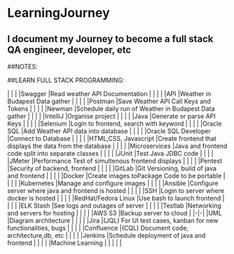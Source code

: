 # LearningJourney
## I document my Journey to become a full stack QA engineer, developer, etc


##NOTES:







##LEARN FULL STACK PROGRAMMING:

| | |
|Swagger |Read weather API Documentation |
| | |
|API |Weather in Budapest Data gather |
| | |
|Postman |Save Weather API Call Keys and Tokens |
| | |
|Newman |Schedule daily run of Weather in Budapest Data gather |
| | |
|IntelliJ |Organise project |
| | |
|Java |Generate or parse API Keys |
| | |
|Selenium |Login to frontend, search with keyword |
| | |
|Oracle SQL |Add Weather API data into database |
| | |
|Oracle SQL Developer |Connect to Database |
| | |
|HTML,CSS, Javascript |Create frontend that displays the data from the database |
| | |
|Microservices |Java and frontend code split into separate classes |
| | |
|JUnit |Test Java JDBC code |
| | |
|JMeter |Performance Test of simultenous frontend displays |
| | |
|Pentest |Security of backend, frontend |
| | |
|GitLab |Git Versioning, build of java and frontend |
| | |
|Docker |Create images toPackage Code to be portable |
| | |
|Kubernetes |Manage and configure images |
| | |
|Ansible |Configure server where java and frontend is hosted |
| | |
|SSH |Login to server where docker is hosted |
| | |
|RedHat/Fedora Linux |Use bash to launch frontend |
| | |
|ELK Stash |See logs and outages of server |
| | |
|Testlab |Networking and servers for hosting |
| | |
|AWS S3 |Backup server to cloud |
|-|-|
|UML |Diagram architecture |
| | |
|Jira |(JQL) For UI test cases, kanban for new functionalities, bugs |
| | |
|Confluence |(CQL) Document code, architecture,db, etc |
| | |
|Jenkins |Schedule deployment of java and frontend |
| | |
|Machine Learning | |
| | |
